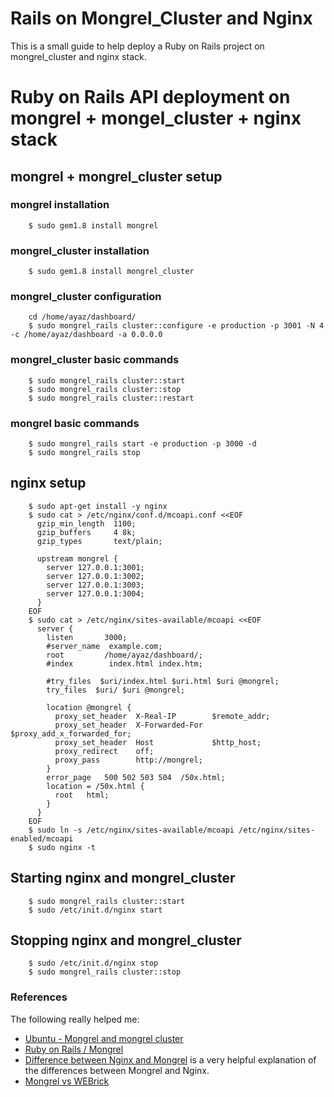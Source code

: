 Rails on Mongrel_Cluster and Nginx
===========================

This is a small guide to help deploy a Ruby on Rails project on mongrel_cluster and nginx stack. 


# Ruby on Rails API deployment on mongrel + mongel_cluster + nginx stack

## mongrel + mongrel_cluster setup

### mongrel installation
        $ sudo gem1.8 install mongrel

### mongrel_cluster installation
        $ sudo gem1.8 install mongrel_cluster

### mongrel_cluster configuration
        cd /home/ayaz/dashboard/
        $ sudo mongrel_rails cluster::configure -e production -p 3001 -N 4 -c /home/ayaz/dashboard -a 0.0.0.0

### mongrel_cluster basic commands
        $ sudo mongrel_rails cluster::start
        $ sudo mongrel_rails cluster::stop
        $ sudo mongrel_rails cluster::restart

### mongrel basic commands
        $ sudo mongrel_rails start -e production -p 3000 -d
        $ sudo mongrel_rails stop



## nginx setup
        $ sudo apt-get install -y nginx
        $ sudo cat > /etc/nginx/conf.d/mcoapi.conf <<EOF
          gzip_min_length  1100;
          gzip_buffers     4 8k;
          gzip_types       text/plain;

          upstream mongrel {
            server 127.0.0.1:3001;
            server 127.0.0.1:3002;
            server 127.0.0.1:3003;
            server 127.0.0.1:3004;
          }
        EOF
        $ sudo cat > /etc/nginx/sites-available/mcoapi <<EOF
          server {
            listen       3000;
            #server_name  example.com;
            root         /home/ayaz/dashboard/;
            #index        index.html index.htm;

            #try_files  $uri/index.html $uri.html $uri @mongrel;
            try_files  $uri/ $uri @mongrel;

            location @mongrel {
              proxy_set_header  X-Real-IP        $remote_addr;
              proxy_set_header  X-Forwarded-For  $proxy_add_x_forwarded_for;
              proxy_set_header  Host             $http_host;
              proxy_redirect    off;
              proxy_pass        http://mongrel;
            }
            error_page   500 502 503 504  /50x.html;
            location = /50x.html {
              root   html;
            }
          }
        EOF
        $ sudo ln -s /etc/nginx/sites-available/mcoapi /etc/nginx/sites-enabled/mcoapi
        $ sudo nginx -t

## Starting nginx and mongrel_cluster
        $ sudo mongrel_rails cluster::start
        $ sudo /etc/init.d/nginx start

## Stopping nginx and mongrel_cluster
        $ sudo /etc/init.d/nginx stop
        $ sudo mongrel_rails cluster::stop


### References

The following really helped me:

- [Ubuntu - Mongrel and mongrel cluster](http://www.rackspace.com/knowledge_center/article/ubuntu-mongrel-and-mongrel-cluster)
- [Ruby on Rails / Mongrel](http://wiki.nginx.org/RubyonRailsMongrel)
- [Difference between Nginx and Mongrel](http://stackoverflow.com/questions/12724943/difference-between-nginx-and-mongrel) is a very helpful explanation of the differences between Mongrel and Nginx.
- [Mongrel vs WEBrick](http://stackoverflow.com/questions/596902/mongrel-vs-webrick)
